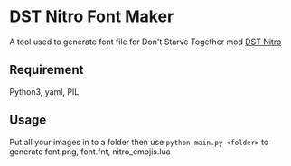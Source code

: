 # DST Nitro Font Maker

A tool used to generate font file for Don't Starve Together mod [DST Nitro](https://steamcommunity.com/sharedfiles/filedetails/?id=2248952715)

## Requirement
  Python3, yaml, PIL

## Usage
  Put all your images in to a folder then use `python main.py <folder>` to generate font.png, font.fnt, nitro_emojis.lua
